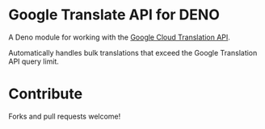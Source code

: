 Google Translate API for DENO
=====================

A Deno module for working with the [Google Cloud Translation API](https://cloud.google.com/translate/docs/). 

Automatically handles bulk translations that exceed the Google Translation API query limit.


# Contribute
Forks and pull requests welcome!
